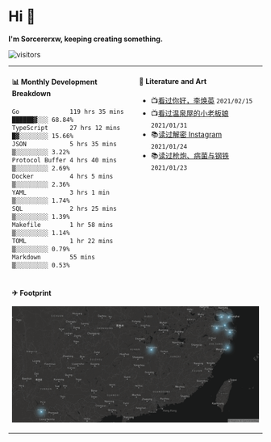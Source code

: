 # Hi 👋

**I'm Sorcererxw, keeping creating something.**

![visitors](https://visitor-badge.glitch.me/badge?page_id=sorcererxw.sorcererx)

<table width="800px">
<tr>
<td valign="top" width="50%">

#### 📊 Monthly Development Breakdown

<!--START_SECTION:waka-->
```text
Go              119 hrs 35 mins ██████▓░░░ 68.84%
TypeScript      27 hrs 12 mins  █▓░░░░░░░░ 15.66%
JSON            5 hrs 35 mins   ▒░░░░░░░░░ 3.22%
Protocol Buffer 4 hrs 40 mins   ▒░░░░░░░░░ 2.69%
Docker          4 hrs 5 mins    ▒░░░░░░░░░ 2.36%
YAML            3 hrs 1 min     ▒░░░░░░░░░ 1.74%
SQL             2 hrs 25 mins   ▒░░░░░░░░░ 1.39%
Makefile        1 hr 58 mins    ▒░░░░░░░░░ 1.14%
TOML            1 hr 22 mins    ▒░░░░░░░░░ 0.79%
Markdown        55 mins         ▒░░░░░░░░░ 0.53%
```
<!--END_SECTION:waka-->

<td valign="top" width="50%">

#### 💃 Literature and Art

<!--START_SECTION:douban-->
* 📺[看过你好，李焕英](http://movie.douban.com/subject/34841067/) <code>2021/02/15</code>
* 📺[看过温泉屋的小老板娘](http://movie.douban.com/subject/30205667/) <code>2021/01/31</code>
* 📚[读过解密 Instagram](https://book.douban.com/subject/35252483/) <code>2021/01/24</code>
* 📚[读过枪炮、病菌与钢铁](https://book.douban.com/subject/1813841/) <code>2021/01/23</code>

<!--END_SECTION:douban-->

</td>
</tr>
<tr>
<td colspan="2">

#### ✈ Footprint

![footprint](./footprint.png)

</td>
</tr>
</table>


